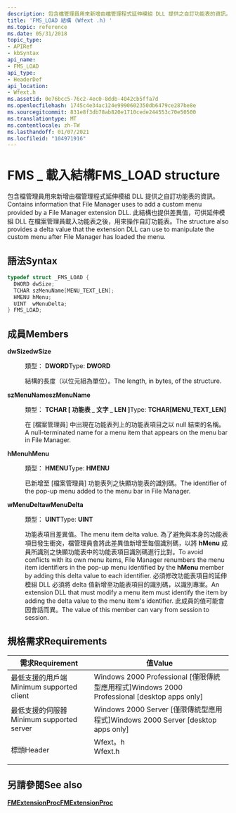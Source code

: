 ```yaml
---
description: 包含檔管理員用來新增由檔管理程式延伸模組 DLL 提供之自訂功能表的資訊。 此結構也提供差異值，可供延伸模組 DLL 在檔案管理員載入功能表之後，用來操作自訂功能表。
title: 'FMS_LOAD 結構 (Wfext .h) '
ms.topic: reference
ms.date: 05/31/2018
topic_type:
- APIRef
- kbSyntax
api_name:
- FMS_LOAD
api_type:
- HeaderDef
api_location:
- Wfext.h
ms.assetid: 0e76bcc5-76c2-4ec0-8ddb-4042cb5ffa7d
ms.openlocfilehash: 1745c4e34ac124e9990602350db6479ce287be8e
ms.sourcegitcommit: 831e8f3db78ab820e1710cede244553c70e50500
ms.translationtype: MT
ms.contentlocale: zh-TW
ms.lasthandoff: 01/07/2021
ms.locfileid: "104971916"
---
```

# <a name="fms_load-structure"></a><span data-ttu-id="a6d74-104">FMS \_ 載入結構</span><span class="sxs-lookup"><span data-stu-id="a6d74-104">FMS\_LOAD structure</span></span>

<span data-ttu-id="a6d74-105">包含檔管理員用來新增由檔管理程式延伸模組 DLL 提供之自訂功能表的資訊。</span><span class="sxs-lookup"><span data-stu-id="a6d74-105">Contains information that File Manager uses to add a custom menu provided by a File Manager extension DLL.</span></span> <span data-ttu-id="a6d74-106">此結構也提供差異值，可供延伸模組 DLL 在檔案管理員載入功能表之後，用來操作自訂功能表。</span><span class="sxs-lookup"><span data-stu-id="a6d74-106">The structure also provides a delta value that the extension DLL can use to manipulate the custom menu after File Manager has loaded the menu.</span></span>

## <a name="syntax"></a><span data-ttu-id="a6d74-107">語法</span><span class="sxs-lookup"><span data-stu-id="a6d74-107">Syntax</span></span>


```C++
typedef struct _FMS_LOAD {
  DWORD dwSize;
  TCHAR szMenuName[MENU_TEXT_LEN];
  HMENU hMenu;
  UINT  wMenuDelta;
} FMS_LOAD;
```



## <a name="members"></a><span data-ttu-id="a6d74-108">成員</span><span class="sxs-lookup"><span data-stu-id="a6d74-108">Members</span></span>

<dl> <dt>

<span data-ttu-id="a6d74-109">**dwSize**</span><span class="sxs-lookup"><span data-stu-id="a6d74-109">**dwSize**</span></span>
</dt> <dd>

<span data-ttu-id="a6d74-110">類型： **DWORD**</span><span class="sxs-lookup"><span data-stu-id="a6d74-110">Type: **DWORD**</span></span>

</dd> <dd>

<span data-ttu-id="a6d74-111">結構的長度（以位元組為單位）。</span><span class="sxs-lookup"><span data-stu-id="a6d74-111">The length, in bytes, of the structure.</span></span>

</dd> <dt>

<span data-ttu-id="a6d74-112">**szMenuName**</span><span class="sxs-lookup"><span data-stu-id="a6d74-112">**szMenuName**</span></span>
</dt> <dd>

<span data-ttu-id="a6d74-113">類型： **TCHAR \[ 功能表 \_ 文字 \_ LEN \]**</span><span class="sxs-lookup"><span data-stu-id="a6d74-113">Type: **TCHAR\[MENU\_TEXT\_LEN\]**</span></span>

</dd> <dd>

<span data-ttu-id="a6d74-114">在 [檔案管理員] 中出現在功能表列上的功能表項目之以 null 結束的名稱。</span><span class="sxs-lookup"><span data-stu-id="a6d74-114">A null-terminated name for a menu item that appears on the menu bar in File Manager.</span></span>

</dd> <dt>

<span data-ttu-id="a6d74-115">**hMenu**</span><span class="sxs-lookup"><span data-stu-id="a6d74-115">**hMenu**</span></span>
</dt> <dd>

<span data-ttu-id="a6d74-116">類型： **HMENU**</span><span class="sxs-lookup"><span data-stu-id="a6d74-116">Type: **HMENU**</span></span>

</dd> <dd>

<span data-ttu-id="a6d74-117">已新增至 [檔案管理員] 功能表列之快顯功能表的識別碼。</span><span class="sxs-lookup"><span data-stu-id="a6d74-117">The identifier of the pop-up menu added to the menu bar in File Manager.</span></span>

</dd> <dt>

<span data-ttu-id="a6d74-118">**wMenuDelta**</span><span class="sxs-lookup"><span data-stu-id="a6d74-118">**wMenuDelta**</span></span>
</dt> <dd>

<span data-ttu-id="a6d74-119">類型： **UINT**</span><span class="sxs-lookup"><span data-stu-id="a6d74-119">Type: **UINT**</span></span>

</dd> <dd>

<span data-ttu-id="a6d74-120">功能表項目差異值。</span><span class="sxs-lookup"><span data-stu-id="a6d74-120">The menu item delta value.</span></span> <span data-ttu-id="a6d74-121">為了避免與本身的功能表項目發生衝突，檔管理員會將此差異值新增至每個識別碼，以將 **hMenu** 成員所識別之快顯功能表中的功能表項目識別碼進行比對。</span><span class="sxs-lookup"><span data-stu-id="a6d74-121">To avoid conflicts with its own menu items, File Manager renumbers the menu item identifiers in the pop-up menu identified by the **hMenu** member by adding this delta value to each identifier.</span></span> <span data-ttu-id="a6d74-122">必須修改功能表項目的延伸模組 DLL 必須將 delta 值新增至功能表項目的識別碼，以識別專案。</span><span class="sxs-lookup"><span data-stu-id="a6d74-122">An extension DLL that must modify a menu item must identify the item by adding the delta value to the menu item's identifier.</span></span> <span data-ttu-id="a6d74-123">此成員的值可能會因會話而異。</span><span class="sxs-lookup"><span data-stu-id="a6d74-123">The value of this member can vary from session to session.</span></span>

</dd> </dl>

## <a name="requirements"></a><span data-ttu-id="a6d74-124">規格需求</span><span class="sxs-lookup"><span data-stu-id="a6d74-124">Requirements</span></span>



| <span data-ttu-id="a6d74-125">需求</span><span class="sxs-lookup"><span data-stu-id="a6d74-125">Requirement</span></span> | <span data-ttu-id="a6d74-126">值</span><span class="sxs-lookup"><span data-stu-id="a6d74-126">Value</span></span> |
|-------------------------------------|------------------------------------------------------------------------------------|
| <span data-ttu-id="a6d74-127">最低支援的用戶端</span><span class="sxs-lookup"><span data-stu-id="a6d74-127">Minimum supported client</span></span><br/> | <span data-ttu-id="a6d74-128">Windows 2000 Professional \[僅限傳統型應用程式\]</span><span class="sxs-lookup"><span data-stu-id="a6d74-128">Windows 2000 Professional \[desktop apps only\]</span></span><br/>                         |
| <span data-ttu-id="a6d74-129">最低支援的伺服器</span><span class="sxs-lookup"><span data-stu-id="a6d74-129">Minimum supported server</span></span><br/> | <span data-ttu-id="a6d74-130">Windows 2000 Server \[僅限傳統型應用程式\]</span><span class="sxs-lookup"><span data-stu-id="a6d74-130">Windows 2000 Server \[desktop apps only\]</span></span><br/>                               |
| <span data-ttu-id="a6d74-131">標頭</span><span class="sxs-lookup"><span data-stu-id="a6d74-131">Header</span></span><br/>                   | <dl> <span data-ttu-id="a6d74-132"><dt>Wfext。h</dt></span><span class="sxs-lookup"><span data-stu-id="a6d74-132"><dt>Wfext.h</dt></span></span> </dl> |



## <a name="see-also"></a><span data-ttu-id="a6d74-133">另請參閱</span><span class="sxs-lookup"><span data-stu-id="a6d74-133">See also</span></span>

<dl> <dt>

[<span data-ttu-id="a6d74-134">**FMExtensionProc**</span><span class="sxs-lookup"><span data-stu-id="a6d74-134">**FMExtensionProc**</span></span>](fmextensionproc.md)
</dt> </dl>

 

 




